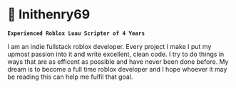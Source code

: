 # 🏉 Inithenry69

**`Experienced Roblox Luau Scripter of 4 Years`**

I am an indie fullstack roblox developer. Every project I make I put my upmost passion into it and write excellent, clean code. I try to do things in ways that are as efficent as possible and have never been done before. My dream is to become a full time roblox developer and I hope whoever it may be reading this can help me fulfil that goal.
